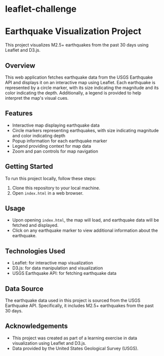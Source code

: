 # leaflet-challenge
# Earthquake Visualization Project

This project visualizes M2.5+ earthquakes from the past 30 days using Leaflet and D3.js.

## Overview

This web application fetches earthquake data from the USGS Earthquake API and displays it on an interactive map using Leaflet. Each earthquake is represented by a circle marker, with its size indicating the magnitude and its color indicating the depth. Additionally, a legend is provided to help interpret the map's visual cues.

## Features

- Interactive map displaying earthquake data
- Circle markers representing earthquakes, with size indicating magnitude and color indicating depth
- Popup information for each earthquake marker
- Legend providing context for map data
- Zoom and pan controls for map navigation

## Getting Started

To run this project locally, follow these steps:

1. Clone this repository to your local machine.
2. Open `index.html` in a web browser.

## Usage

- Upon opening `index.html`, the map will load, and earthquake data will be fetched and displayed.
- Click on any earthquake marker to view additional information about the earthquake.

## Technologies Used

- Leaflet: for interactive map visualization
- D3.js: for data manipulation and visualization
- USGS Earthquake API: for fetching earthquake data

## Data Source

The earthquake data used in this project is sourced from the USGS Earthquake API. Specifically, it includes M2.5+ earthquakes from the past 30 days.

## Acknowledgements

- This project was created as part of a learning exercise in data visualization using Leaflet and D3.js.
- Data provided by the United States Geological Survey (USGS).